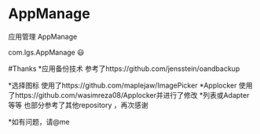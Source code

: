 # AppManage
应用管理 AppManage

com.lgs.AppManage    :smiley:

#Thanks
*应用备份技术 参考了https://github.com/jensstein/oandbackup 

*选择图标 使用了https://github.com/maplejaw/ImagePicker
*Applocker 使用了https://github.com/wasimreza08/Applocker并进行了修改
*列表或Adapter等等 也部分参考了其他repository ，再次感谢

*如有问题，请@me

